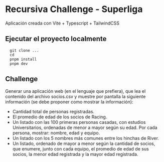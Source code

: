 # Recursiva Challenge - Superliga

Aplicación creada con Vite + Typescript + TailwindCSS

## Ejecutar el proyecto localmente

```
  git clone ...
  cd 
  pnpm install
  pnpm dev
```

## Challenge

Generar una aplicación web (en el lenguaje que prefiera), que lea el 
contenido del archivo socios.csv y muestre por pantalla la siguiente 
información (se debe proponer como mostrar la información):

- Cantidad total de personas registradas. 
- El promedio de edad de los socios de Racing. 
- Un listado con las 100 primeras personas casadas, con estudios 
Universitarios, ordenadas de menor a mayor según su edad. Por 
cada persona, mostrar: nombre, edad y equipo. 
- Un listado con los 5 nombres más comunes entre los hinchas de River.
- Un listado, ordenado de mayor a menor según la cantidad de 
socios, que enumere, junto con cada equipo, el promedio de edad 
de sus socios, la menor edad registrada y la mayor edad registrada.